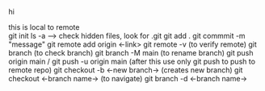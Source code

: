 hi

this is local to remote
<br>
git init 
ls -a --> check hidden files, look for .git
git add .
git commmit -m "message"
git remote add origin <-link>
git remote -v (to verify remote)
git branch (to check branch)
git branch -M main (to rename branch)
git push origin main / git push -u origin main (after this use only git push to push to remote repo)
git checkout -b <-new branch-> (creates new branch)
git checkout <-branch name-> (to navigate)
git branch -d <-branch name->